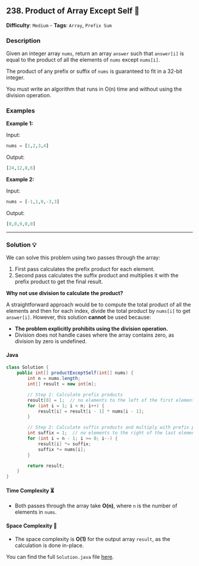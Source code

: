 ## 238. Product of Array Except Self 🔄

**Difficulty**: `Medium` - **Tags**: `Array`, `Prefix Sum`

### Description
Given an integer array `nums`, return an array `answer` such that `answer[i]` is equal to the product of all the elements of `nums` except `nums[i]`.

The product of any prefix or suffix of `nums` is guaranteed to fit in a 32-bit integer.

You must write an algorithm that runs in O(n) time and without using the division operation.

### Examples

**Example 1:**

Input:
```python
nums = [1,2,3,4]
```

Output:
```python
[24,12,8,6]
```

**Example 2:**

Input:
```python
nums = [-1,1,0,-3,3]
```

Output:
```python
[0,0,9,0,0]
```

---

### Solution 💡

We can solve this problem using two passes through the array:
1. First pass calculates the prefix product for each element.
2. Second pass calculates the suffix product and multiplies it with the prefix product to get the final result.

**Why not use division to calculate the product?**

A straightforward approach would be to compute the total product of all the elements and then for each index, divide the total product by `nums[i]` to get `answer[i]`. However, this solution **cannot** be used because:
- **The problem explicitly prohibits using the division operation.**
- Division does not handle cases where the array contains zero, as division by zero is undefined.

#### Java

```java
class Solution {
    public int[] productExceptSelf(int[] nums) {
        int n = nums.length;
        int[] result = new int[n];

        // Step 1: Calculate prefix products
        result[0] = 1;  // no elements to the left of the first element
        for (int i = 1; i < n; i++) {
            result[i] = result[i - 1] * nums[i - 1];
        }

        // Step 2: Calculate suffix products and multiply with prefix products
        int suffix = 1;  // no elements to the right of the last element
        for (int i = n - 1; i >= 0; i--) {
            result[i] *= suffix;
            suffix *= nums[i];
        }

        return result;
    }
}
```

#### Time Complexity ⏳
- Both passes through the array take **O(n)**, where `n` is the number of elements in `nums`.

#### Space Complexity 💾
- The space complexity is **O(1)** for the output array `result`, as the calculation is done in-place.

You can find the full `Solution.java` file [here](Solution.java).